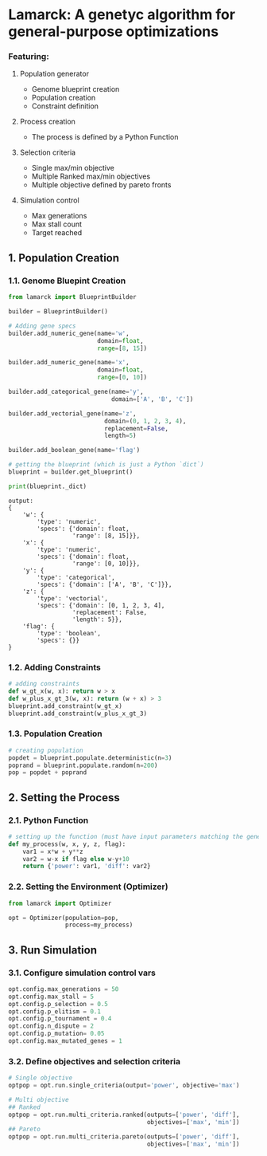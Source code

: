 
# Lamarck: A genetyc algorithm for general-purpose optimizations

### Featuring:

1. Population generator
    - Genome blueprint creation
    - Population creation
    - Constraint definition

2. Process creation
    - The process is defined by a Python Function

3. Selection criteria
    - Single max/min objective
    - Multiple Ranked max/min objectives
    - Multiple objective defined by pareto fronts

4. Simulation control
    - Max generations
    - Max stall count
    - Target reached


## 1. Population Creation

### 1.1. Genome Bluepint Creation
```python
from lamarck import BlueprintBuilder

builder = BlueprintBuilder()

# Adding gene specs
builder.add_numeric_gene(name='w',
                         domain=float,
                         range=[8, 15])

builder.add_numeric_gene(name='x',
                         domain=float,
                         range=[0, 10])

builder.add_categorical_gene(name='y',
                             domain=['A', 'B', 'C'])

builder.add_vectorial_gene(name='z',
                           domain=(0, 1, 2, 3, 4),
                           replacement=False,
                           length=5)

builder.add_boolean_gene(name='flag')

# getting the blueprint (which is just a Python `dict`)
blueprint = builder.get_blueprint()

print(blueprint._dict)
```
```
output:
{
    'w': {
        'type': 'numeric',
        'specs': {'domain': float,
                  'range': [8, 15]}},
    'x': {
        'type': 'numeric',
        'specs': {'domain': float,
                  'range': [0, 10]}},
    'y': {
        'type': 'categorical',
        'specs': {'domain': ['A', 'B', 'C']}},
    'z': {
        'type': 'vectorial',
        'specs': {'domain': [0, 1, 2, 3, 4],
                  'replacement': False,
                  'length': 5}},
    'flag': {
        'type': 'boolean',
        'specs': {}}
}
```

### 1.2. Adding Constraints
```python
# adding constraints
def w_gt_x(w, x): return w > x
def w_plus_x_gt_3(w, x): return (w + x) > 3
blueprint.add_constraint(w_gt_x)
blueprint.add_constraint(w_plus_x_gt_3)
```

### 1.3. Population Creation
```python
# creating population
popdet = blueprint.populate.deterministic(n=3)
poprand = blueprint.populate.random(n=200)
pop = popdet + poprand
```


## 2. Setting the Process
### 2.1. Python Function
```python
# setting up the function (must have input parameters matching the genes)
def my_process(w, x, y, z, flag):
    var1 = x*w + y**z
    var2 = w-x if flag else w-y+10
    return {'power': var1, 'diff': var2}
```

### 2.2. Setting the Environment (Optimizer)
```python
from lamarck import Optimizer

opt = Optimizer(population=pop,
                process=my_process)
```

## 3. Run Simulation

### 3.1. Configure simulation control vars
```python
opt.config.max_generations = 50
opt.config.max_stall = 5
opt.config.p_selection = 0.5
opt.config.p_elitism = 0.1
opt.config.p_tournament = 0.4
opt.config.n_dispute = 2
opt.config.p_mutation= 0.05
opt.config.max_mutated_genes = 1
```

### 3.2. Define objectives and selection criteria
```python
# Single objective
optpop = opt.run.single_criteria(output='power', objective='max')

# Multi objective
## Ranked
optpop = opt.run.multi_criteria.ranked(outputs=['power', 'diff'],
                                       objectives=['max', 'min'])
## Pareto
optpop = opt.run.multi_criteria.pareto(outputs=['power', 'diff'],
                                       objectives=['max', 'min'])
```
